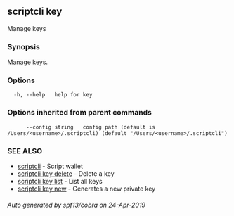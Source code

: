 ## scriptcli key

Manage keys

### Synopsis

Manage keys.

### Options

```
  -h, --help   help for key
```

### Options inherited from parent commands

```
      --config string   config path (default is /Users/<username>/.scriptcli) (default "/Users/<username>/.scriptcli")
```

### SEE ALSO

* [scriptcli](scriptcli.md)	 - Script wallet
* [scriptcli key delete](scriptcli_key_delete.md)	 - Delete a key
* [scriptcli key list](scriptcli_key_list.md)	 - List all keys
* [scriptcli key new](scriptcli_key_new.md)	 - Generates a new private key

###### Auto generated by spf13/cobra on 24-Apr-2019
